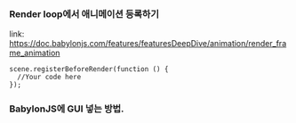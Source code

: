 
### Render loop에서 애니메이션 등록하기
link: https://doc.babylonjs.com/features/featuresDeepDive/animation/render_frame_animation

```
scene.registerBeforeRender(function () {
  //Your code here
});
```

### BabylonJS에 GUI 넣는 방법.
